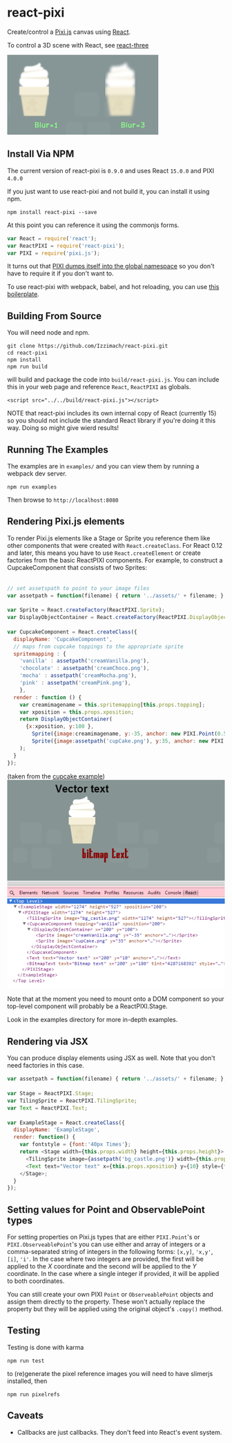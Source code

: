 react-pixi
==========

Create/control a [Pixi.js](https://github.com/GoodBoyDigital/pixi.js) canvas using [React](https://github.com/facebook/react).

To control a 3D scene with React, see [react-three](https://github.com/Izzimach/react-three/)

![Applying blur with a PIXI filter](docs/blurexample.png)

## Install Via NPM

The current version of react-pixi is `0.9.0` and uses React `15.0.0` and PIXI `4.0.0`

If you just want to use react-pixi and not build it, you can
install it using npm.

```
npm install react-pixi --save
```

At this point you can reference it using the commonjs forms.

```js
var React = require('react');
var ReactPIXI = require('react-pixi');
var PIXI = require('pixi.js');
```

It turns out that [PIXI dumps itself into the global namespace](https://github.com/pixijs/pixi.js/blob/master/src/index.js#L27) so you don't have to require it if you don't want to.

To use react-pixi with webpack, babel, and hot reloading, you can use [this boilerplate][rpb].

[rpb]: https://github.com/brigand/react-pixi-boilerplate

## Building From Source

You will need node and npm.

```
git clone https://github.com/Izzimach/react-pixi.git
cd react-pixi
npm install
npm run build
```

will build and package the code into `build/react-pixi.js`. You can include
this in your web page and reference `React`, `ReactPIXI` as globals.

```
<script src="../../build/react-pixi.js"></script>
```

NOTE that react-pixi includes its own internal copy of React (currently 15)
so you should not include the standard React library if you're doing it this way.
Doing so might give wierd results!

## Running The Examples

The examples are in `examples/` and you can view them by running a webpack dev server.

```
npm run examples
```

Then browse to `http://localhost:8080`

## Rendering Pixi.js elements

To render Pixi.js elements like a Stage or Sprite you reference them like other
components that were created with `React.createClass`.  For React 0.12 and later,
this means you have to use `React.createElement` or create factories from the
basic ReactPIXI components. For example, to construct
 a CupcakeComponent that consists of two Sprites:

```js

// set assetspath to point to your image files
var assetpath = function(filename) { return '../assets/' + filename; };

var Sprite = React.createFactory(ReactPIXI.Sprite);
var DisplayObjectContainer = React.createFactory(ReactPIXI.DisplayObjectContainer);

var CupcakeComponent = React.createClass({
  displayName: 'CupcakeComponent',
  // maps from cupcake toppings to the appropriate sprite
  spritemapping : {
    'vanilla' : assetpath('creamVanilla.png'),
    'chocolate' : assetpath('creamChoco.png'),
    'mocha' : assetpath('creamMocha.png'),
    'pink' : assetpath('creamPink.png'),
    },
  render : function () {
    var creamimagename = this.spritemapping[this.props.topping];
    var xposition = this.props.xposition;
    return DisplayObjectContainer(
      {x:xposition, y:100 },
        Sprite({image:creamimagename, y:-35, anchor: new PIXI.Point(0.5,0.5), key:'topping'}, null),
        Sprite({image:assetpath('cupCake.png'), y:35, anchor: new PIXI.Point(0.5,0.5), key:'cake'}, null)
    );
  }
});
```
(taken from the [cupcake example](examples/cupcake/cupcake.js))
![Sample Cupcake component](docs/react-pixi-devshot.png)

Note that at the moment you need to mount onto a DOM component so your top-level component will probably be a ReactPIXI.Stage.

Look in the examples directory for more in-depth examples.

## Rendering via JSX

You can produce display elements using JSX as well. Note that you don't need
factories in this case.

```js
var assetpath = function(filename) { return '../assets/' + filename; };

var Stage = ReactPIXI.Stage;
var TilingSprite = ReactPIXI.TilingSprite;
var Text = ReactPIXI.Text;

var ExampleStage = React.createClass({
  displayName: 'ExampleStage',
  render: function() {
    var fontstyle = {font:'40px Times'};
    return <Stage width={this.props.width} height={this.props.height}>
      <TilingSprite image={assetpath('bg_castle.png')} width={this.props.width} height={this.props.height} key="1" />
      <Text text="Vector text" x={this.props.xposition} y={10} style={fontstyle} anchor={new PIXI.Point(0.5,0)} key="2" />
    </Stage>;
  }
});
```
## Setting values for Point and ObservablePoint types

For setting properties on Pixi.js types that are either `PIXI.Point`'s or
`PIXI.ObserveablePoint`'s you can use either and array of integers or a
comma-separated string of integers in the following forms: `[x,y]`, `'x,y'`,
`[i]`, `'i'`. In the case where two integers are provided, the first will be
applied to the _X_ coordinate and the second will be applied to the _Y_
coordinate. In the case where a single integer if provided, it will be applied
to both coordinates.

You can still create your own PIXI `Point` or `ObserveablePoint` objects and
assign them directly to the property. These won't actually replace the property
but they will be applied using the original object's `.copy()` method.

## Testing

Testing is done with karma

```
npm run test
```

to (re)generate the pixel reference images you will need to have slimerjs installed, then

```
npm run pixelrefs
```

## Caveats

- Callbacks are just callbacks. They don't feed into React's event system.

